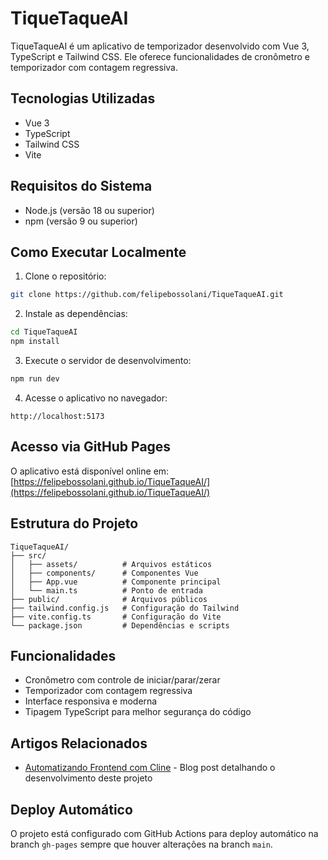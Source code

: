 # TiqueTaqueAI

TiqueTaqueAI é um aplicativo de temporizador desenvolvido com Vue 3, TypeScript e Tailwind CSS. Ele oferece funcionalidades de cronômetro e temporizador com contagem regressiva.

## Tecnologias Utilizadas

- Vue 3
- TypeScript
- Tailwind CSS
- Vite

## Requisitos do Sistema

- Node.js (versão 18 ou superior)
- npm (versão 9 ou superior)

## Como Executar Localmente

1. Clone o repositório:
```bash
git clone https://github.com/felipebossolani/TiqueTaqueAI.git
```

2. Instale as dependências:
```bash
cd TiqueTaqueAI
npm install
```

3. Execute o servidor de desenvolvimento:
```bash
npm run dev
```

4. Acesse o aplicativo no navegador:
```
http://localhost:5173
```

## Acesso via GitHub Pages

O aplicativo está disponível online em:
[https://felipebossolani.github.io/TiqueTaqueAI/](https://felipebossolani.github.io/TiqueTaqueAI/)

## Estrutura do Projeto

```
TiqueTaqueAI/
├── src/
│   ├── assets/          # Arquivos estáticos
│   ├── components/      # Componentes Vue
│   ├── App.vue          # Componente principal
│   └── main.ts          # Ponto de entrada
├── public/              # Arquivos públicos
├── tailwind.config.js   # Configuração do Tailwind
├── vite.config.ts       # Configuração do Vite
└── package.json         # Dependências e scripts
```

## Funcionalidades

- Cronômetro com controle de iniciar/parar/zerar
- Temporizador com contagem regressiva
- Interface responsiva e moderna
- Tipagem TypeScript para melhor segurança do código

## Artigos Relacionados

- [Automatizando Frontend com Cline](https://dev.to/felipebossolani/automatizando-frontend-com-cline-299a) - Blog post detalhando o desenvolvimento deste projeto

## Deploy Automático

O projeto está configurado com GitHub Actions para deploy automático na branch `gh-pages` sempre que houver alterações na branch `main`.
